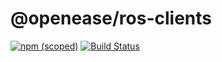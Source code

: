 # @openease/ros-clients

[![npm (scoped)](https://img.shields.io/npm/v/@openease/ros-clients.svg)](https://www.npmjs.com/package/@openease/ros-clients)
[![Build Status](https://travis-ci.org/ease-crc/ros-js-clients.svg?branch=master)](https://travis-ci.org/ease-crc/ros-js-clients)
